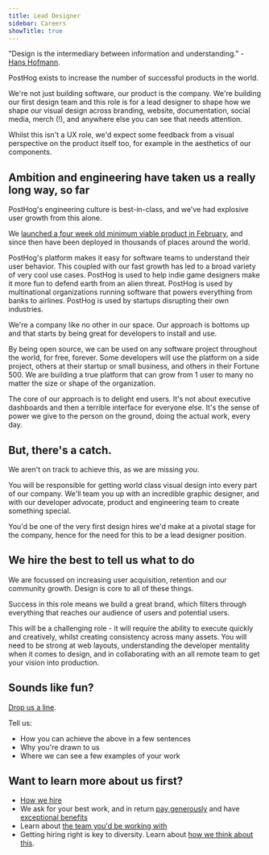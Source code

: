 ```yaml
---
title: Lead Designer
sidebar: Careers
showTitle: true
---
```


"Design is the intermediary between information and understanding." - [Hans Hofmann](https://en.wikipedia.org/wiki/Hans_Hofmann).

PostHog exists to increase the number of successful products in the world.

We're not just building software, our product is the company. We're building our first design team and this role is for a lead designer to shape how we shape our visual design across branding, website, documentation, social media, merch (!), and anywhere else you can see that needs attention.

Whilst this isn't a UX role, we'd expect some feedback from a visual perspective on the product itself too, for example in the aesthetics of our components.

## Ambition and engineering have taken us a really long way, so far

PostHog's engineering culture is best-in-class, and we've had explosive user growth from this alone.

We [launched a four week old minimum viable product in February](/handbook/company/story), and since then have been deployed in thousands of places around the world.

PostHog's platform makes it easy for software teams to understand their user behavior. This coupled with our fast growth has led to a broad variety of very cool use cases. PostHog is used to help indie game designers make it more fun to defend earth from an alien threat. PostHog is used by multinational organizations running software that powers everything from banks to airlines. PostHog is used by startups disrupting their own industries.

We're a company like no other in our space. Our approach is bottoms up and that starts by being great for developers to install and use.

By being open source, we can be used on any software project throughout the world, for free, forever. Some developers will use the platform on a side project, others at their startup or small business, and others in their Fortune 500. We are building a true platform that can grow from 1 user to many no matter the size or shape of the organization.

The core of our approach is to delight end users. It's not about executive dashboards and then a terrible interface for everyone else. It's the sense of power we give to the person on the ground, doing the actual work, every day.

## But, there's a catch.

We aren't on track to achieve this, as we are missing *you*.

You will be responsible for getting world class visual design into every part of our company. We'll team you up with an incredible graphic designer, and with our developer advocate, product and engineering team to create something special.

You'd be one of the very first design hires we'd make at a pivotal stage for the company, hence for the need for this to be a lead designer position.

## We hire the best to tell us what to do

We are focussed on increasing user acquisition, retention and our community growth. Design is core to all of these things.

Success in this role means we build a great brand, which filters through everything that reaches our audience of users and potential users.

This will be a challenging role - it will require the ability to execute quickly and creatively, whilst creating consistency across many assets. You will need to be strong at web layouts, understanding the developer mentality when it comes to design, and in collaborating with an all remote team to get your vision into production.

## Sounds like fun?

[Drop us a line](mailto:careers@posthog.com).

Tell us:

* How you can achieve the above in a few sentences 
* Why you're drawn to us
* Where we can see a few examples of your work

## Want to learn more about us first?

* [How we hire](/careers#the-process)
* We ask for your best work, and in return [pay generously](/handbook/people/compensation) and have [exceptional benefits](/careers/#benefits)
* Learn about [the team you'd be working with](/handbook/company/team)
* Getting hiring right is key to diversity. Learn about [how we think about this](/handbook/company/diversity).
